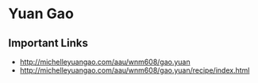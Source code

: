 # Yuan Gao

## Important Links

- http://michelleyuangao.com/aau/wnm608/gao.yuan
- http://michelleyuangao.com/aau/wnm608/gao.yuan/recipe/index.html
